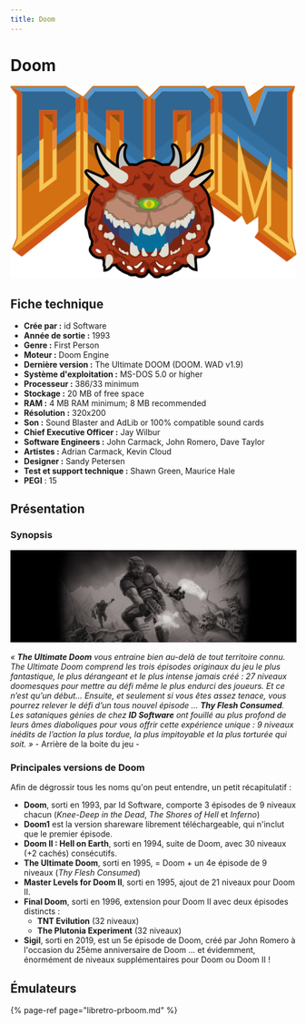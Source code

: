 ```yaml
---
title: Doom
---
```


# Doom

![](./doom/image%20%281%29.png)

## Fiche technique

* **Crée par :** id Software
* **Année de sortie :** 1993
* **Genre :** First Person
* **Moteur :** Doom Engine
* **Dernière version :** The Ultimate DOOM \(DOOM. WAD v1.9\)
* **Système d'exploitation :** MS-DOS 5.0 or higher
* **Processeur :** 386/33 minimum
* **Stockage :** 20 MB of free space
* **RAM :** 4 MB RAM minimum; 8 MB recommended
* **Résolution :** 320x200
* **Son :** Sound Blaster and AdLib or 100% compatible sound cards
* **Chief Executive Officer :** Jay Wilbur
* **Software Engineers :** John Carmack, John Romero, Dave Taylor
* **Artistes :** Adrian Carmack, Kevin Cloud
* **Designer :** Sandy Petersen
* **Test et support technique :** Shawn Green, Maurice Hale
* **PEGI** : 15

## Présentation

### Synopsis

![](./doom/the_ultimate_doom_library_hero.jpg)

_« **The Ultimate Doom** vous entraine bien au-delà de tout territoire connu. The Ultimate Doom comprend les trois épisodes originaux du jeu le plus fantastique, le plus dérangeant et le plus intense jamais créé : 27 niveaux doomesques pour mettre au défi même le plus endurci des joueurs. Et ce n’est qu’un début… Ensuite, et seulement si vous êtes assez tenace, vous pourrez relever le défi d’un tous nouvel épisode … **Thy Flesh Consumed**. Les sataniques génies de chez **ID Software** ont fouillé au plus profond de leurs âmes diaboliques pour vous offrir cette expérience unique : 9 niveaux inédits de l’action la plus tordue, la plus impitoyable et la plus torturée qui soit. »         -_ Arrière de la boite du jeu - 

### Principales versions de Doom

Afin de dégrossir tous les noms qu'on peut entendre, un petit récapitulatif :

* **Doom**, sorti en 1993, par Id Software, comporte 3 épisodes de 9 niveaux chacun \(_Knee-Deep in the Dead_, _The Shores of Hell_ et _Inferno_\)
* **Doom1** est la version shareware librement téléchargeable, qui n'inclut que le premier épisode.
* **Doom II : Hell on Earth**, sorti en 1994, suite de Doom, avec 30 niveaux \(+2 cachés\) consécutifs.
* **The Ultimate Doom**, sorti en 1995, = Doom + un 4e épisode de 9 niveaux \(_Thy Flesh Consumed_\)
* **Master Levels for Doom II**, sorti en 1995, ajout de 21 niveaux pour Doom II.
* **Final Doom**, sorti en 1996, extension pour Doom II avec deux épisodes distincts :
  * **TNT Evilution** \(32 niveaux\)
  * **The Plutonia Experiment** \(32 niveaux\)
* **Sigil**, sorti en 2019, est un 5e épisode de Doom, créé par John Romero à l'occasion du 25ème anniversaire de Doom ... et évidemment, énormément de niveaux supplémentaires pour Doom ou Doom II !

## Émulateurs

{% page-ref page="libretro-prboom.md" %}

